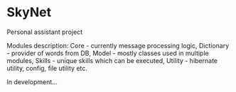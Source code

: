 # SkyNet
Personal assistant project

Modules description:
Core - currently message processing logic,
Dictionary - provider of words from DB,
Model - mostly classes used in multiple modules,
Skills - unique skills which can be executed,
Utility - hibernate utility, config, file utility etc.

In development...
